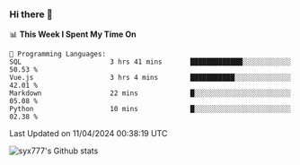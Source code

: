 ### Hi there 👋

<!--
**syx777/syx777** is a ✨ _special_ ✨ repository because its `README.md` (this file) appears on your GitHub profile.

Here are some ideas to get you started:

- 🔭 I’m currently working on ...
- 🌱 I’m currently learning ...
- 👯 I’m looking to collaborate on ...
- 🤔 I’m looking for help with ...
- 💬 Ask me about ...
- 📫 How to reach me: ...
- 😄 Pronouns: ...
- ⚡ Fun fact: ...
-->
<!--START_SECTION:waka-->

📊 **This Week I Spent My Time On** 

```text
💬 Programming Languages: 
SQL                      3 hrs 41 mins       █████████████░░░░░░░░░░░░   50.53 % 
Vue.js                   3 hrs 4 mins        ███████████░░░░░░░░░░░░░░   42.01 % 
Markdown                 22 mins             █░░░░░░░░░░░░░░░░░░░░░░░░   05.08 % 
Python                   10 mins             █░░░░░░░░░░░░░░░░░░░░░░░░   02.38 % 
```


 Last Updated on 11/04/2024 00:38:19 UTC
<!--END_SECTION:waka-->

![syx777's Github stats](https://github-readme-stats.vercel.app/api?username=syx777&show_icons=true)

